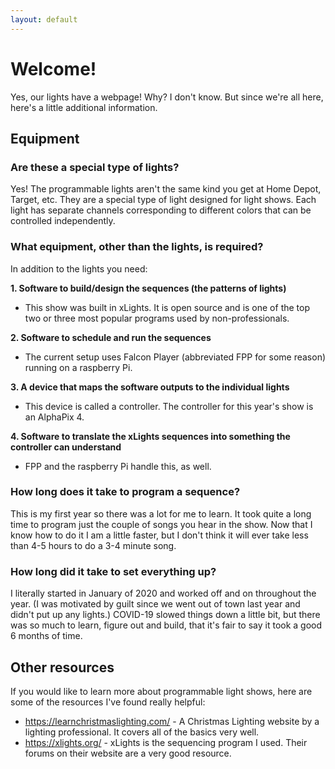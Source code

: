 ```yaml
---
layout: default
---
```


# Welcome!

Yes, our lights have a webpage! Why? I don't know. But since we're all here, here's a little additional information.

## Equipment
### Are these a special type of lights?
Yes! The programmable lights aren't the same kind you get at Home Depot, Target, etc. They are a special type of light designed for light shows. Each light has separate channels corresponding to different colors that can be controlled independently.

### What equipment, other than the lights, is required?
In addition to the lights you need:

**1. Software to build/design the sequences (the patterns of lights)** 
* This show was built in xLights. It is open source and is one of the top two or three most popular programs used by non-professionals. 

**2. Software to schedule and run the sequences**
* The current setup uses Falcon Player (abbreviated FPP for some reason) running on a raspberry Pi.

**3. A device that maps the software outputs to the individual lights**
* This device is called a controller. The controller for this year's show is an AlphaPix 4.

**4. Software to translate the xLights sequences into something the controller can understand**
* FPP and the raspberry Pi handle this, as well.

### How long does it take to program a sequence?
This is my first year so there was a lot for me to learn. It took quite a long time to program just the couple of songs you hear in the show. Now that I know how to do it I am a little faster, but I don't think it will ever take less than 4-5 hours to do a 3-4 minute song. 

### How long did it take to set everything up?
I literally started in January of 2020 and worked off and on throughout the year. (I was motivated by guilt since we went out of town last year and didn't put up any lights.) COVID-19 slowed things down a little bit, but there was so much to learn, figure out and build, that it's fair to say it took a good 6 months of time.

## Other resources
If you would like to learn more about programmable light shows, here are some of the resources I've found really helpful:
- https://learnchristmaslighting.com/ - A Christmas Lighting website by a lighting professional. It covers all of the basics very well. 
- https://xlights.org/ - xLights is the sequencing program I used. Their forums on their website are a very good resource. 
